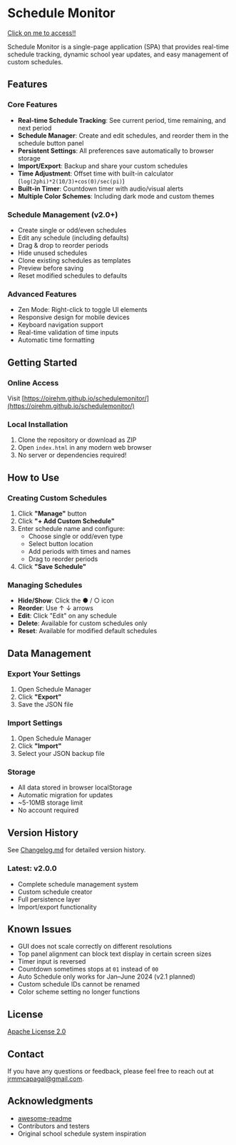# Schedule Monitor

[Click on me to access!!](https://oirehm.github.io/schedulemonitor/)

Schedule Monitor is a single-page application (SPA) that provides real-time schedule tracking, dynamic school year updates, and easy management of custom schedules.

## Features

### Core Features
- **Real-time Schedule Tracking**: See current period, time remaining, and next period
- **Schedule Manager**: Create and edit schedules, and reorder them in the schedule button panel
- **Persistent Settings**: All preferences save automatically to browser storage
- **Import/Export**: Backup and share your custom schedules
- **Time Adjustment**: Offset time with built-in calculator (`log(2phi)*2(10/3)+cos(0)/sec(pi)`)
- **Built-in Timer**: Countdown timer with audio/visual alerts
- **Multiple Color Schemes**: Including dark mode and custom themes

### Schedule Management (v2.0+)
- Create single or odd/even schedules
- Edit any schedule (including defaults)
- Drag & drop to reorder periods
- Hide unused schedules
- Clone existing schedules as templates
- Preview before saving
- Reset modified schedules to defaults

### Advanced Features
- Zen Mode: Right-click to toggle UI elements
- Responsive design for mobile devices
- Keyboard navigation support
- Real-time validation of time inputs
- Automatic time formatting

## Getting Started

### Online Access
Visit [https://oirehm.github.io/schedulemonitor/](https://oirehm.github.io/schedulemonitor/)

### Local Installation
1. Clone the repository or download as ZIP
2. Open `index.html` in any modern web browser
3. No server or dependencies required!

## How to Use

### Creating Custom Schedules
1. Click **"Manage"** button
2. Click **"+ Add Custom Schedule"**
3. Enter schedule name and configure:
   - Choose single or odd/even type
   - Select button location
   - Add periods with times and names
   - Drag to reorder periods
4. Click **"Save Schedule"**

### Managing Schedules
- **Hide/Show**: Click the ● / ○ icon
- **Reorder**: Use ↑ ↓ arrows
- **Edit**: Click "Edit" on any schedule
- **Delete**: Available for custom schedules only
- **Reset**: Available for modified default schedules

## Data Management

### Export Your Settings
1. Open Schedule Manager
2. Click **"Export"**
3. Save the JSON file

### Import Settings
1. Open Schedule Manager
2. Click **"Import"**
3. Select your JSON backup file

### Storage
- All data stored in browser localStorage
- Automatic migration for updates
- ~5-10MB storage limit
- No account required

## Version History

See [Changelog.md](Changelog.md) for detailed version history.

### Latest: v2.0.0
- Complete schedule management system
- Custom schedule creator
- Full persistence layer
- Import/export functionality

## Known Issues

- GUI does not scale correctly on different resolutions
- Top panel alignment can block text display in certain screen sizes
- Timer input is reversed
- Countdown sometimes stops at `01` instead of `00`
- Auto Schedule only works for Jan–June 2024 (v2.1 planned)
- Custom schedule IDs cannot be renamed
- Color scheme setting no longer functions

## License

[Apache License 2.0](LICENSE)

## Contact

If you have any questions or feedback, please feel free to reach out at jrmmcapagal@gmail.com.

## Acknowledgments

- [awesome-readme](https://github.com/matiassingers/awesome-readme)
- Contributors and testers
- Original school schedule system inspiration